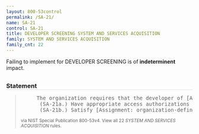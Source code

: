 ```yaml
---
layout: 800-53control
permalink: /SA-21/
name: SA-21
control: SA-21
title: DEVELOPER SCREENING SYSTEM AND SERVICES ACQUISITION
family: SYSTEM AND SERVICES ACQUISITION
family_cnt: 22
---
```

<p class="text-">Failing to implement for DEVELOPER SCREENING is of <b>indeterminent</b> impact.</p>

<h3 style="border-bottom:1px solid #ddd;margin:30px 0 8px 0;">Statement</h3>
<blockquote>
<pre>     The organization requires that the developer of [Assignment: organization-defined information system, system component, or information system service]: 
      (SA-21a.) Have appropriate access authorizations as determined by assigned [Assignment: organization-defined official government duties]; and 
      (SA-21b.) Satisfy [Assignment: organization-defined additional personnel screening criteria]. 
</pre>
<p><small>via NIST Special Publication 800-53v4. View all 22 <i>SYSTEM AND SERVICES ACQUISITION</i> rules. <a href="/cce/ssg/group/$Group_id"><span class="glyphicon glyphicon-link"></span></a> </small></p>
</blockquote>

